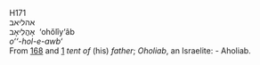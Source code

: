 <body>
  <p>H171<br>  אהליאב  <br> אָהֳלִיאָב  ‎  ‘ohŏlı̂y‘âb  <br><i>o‘‘-hol-e-awb‘ </i><br>From <a href="h0168.htm">168</a> and <a href="h0001.htm">1</a>  <i>tent</i> <i>of</i> (his) <i>father</i>; <i>Oholiab</i>, an Israelite: - Aholiab.<br></p>
 </body>